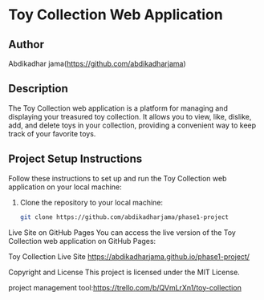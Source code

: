# Toy Collection Web Application

## Author
Abdikadhar jama(https://github.com/abdikadharjama)

## Description
The Toy Collection web application is a platform for managing and displaying your treasured toy collection. It allows you to view, like, dislike, add, and delete toys in your collection, providing a convenient way to keep track of your favorite toys.

## Project Setup Instructions
Follow these instructions to set up and run the Toy Collection web application on your local machine:

1. Clone the repository to your local machine:
   ```bash
   git clone https://github.com/abdikadharjama/phase1-project
Live Site on GitHub Pages
You can access the live version of the Toy Collection web application on GitHub Pages:

Toy Collection Live Site
https://abdikadharjama.github.io/phase1-project/


Copyright and License
This project is licensed under the MIT License.

project management tool:https://trello.com/b/QVmLrXn1/toy-collection
